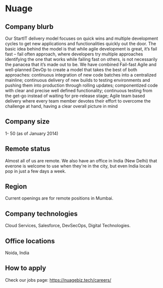 # Nuage

## Company blurb

Our StartIT delivery model focuses on quick wins and multiple development cycles to get new applications and functionalities quickly out the door. The basic idea behind the model is that while agile development is great, it’s fail fast – fail often approach, where developers try multiple approaches identifying the one that works while failing fast on others, is not necessarily the panacea that it’s made out to be. We have combined Fail-fast Agile and well-planned DevOp to create a model that takes the best of both approaches: continuous integration of new code batches into a centralized mainline; continuous delivery of new builds to testing environments and pushing them into production through rolling updates; componentized code with clear and precise well defined functionality; continuous testing from the get-go instead of waiting for pre-release stage; Agile team based delivery where every team member devotes their effort to overcome the challenge at hand, having a clear overall picture in mind

## Company size

1- 50 (as of January 2014)

## Remote status

Almost all of us are remote. We also have an office in India (New Delhi) that everone is welcome to use when they're in the city, but even India locals pop in just a few days a week.

## Region

Current openings are for remote positions in Mumbai.

## Company technologies

Cloud Services, Salesforce, DevSecOps, Digital Technologies.

## Office locations

Noida, India

## How to apply

Check our jobs page: https://nuagebiz.tech/careers/
